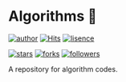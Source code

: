 # Algorithms 🎲

[![author](https://img.shields.io/badge/Author-minyong--jeong-blue?style=flat-square)](https://github.com/minyong-jeong)
[![Hits](https://hits.seeyoufarm.com/api/count/incr/badge.svg?url=https%3A%2F%2Fgithub.com%2Fminyong-jeong%2Falgorithms&count_bg=%233B72D9&title_bg=%23555555&icon=&icon_color=%23E7E7E7&title=hits&edge_flat=true)](https://hits.seeyoufarm.com)
[![lisence](https://img.shields.io/github/license/minyong-jeong/algorithms?style=flat-square)](https://github.com/minyong-jeong/algorithms/blob/master/LICENSE)

[![stars](https://img.shields.io/github/stars/minyong-jeong/algorithms?style=flat-square&label=Star)](https://github.com/minyong-jeong/algorithms/stargazers)
[![forks](https://img.shields.io/github/forks/minyong-jeong/algorithms?style=flat-square&label=Fork)](https://github.com/minyong-jeong/algorithms/network/members)
[![followers](https://img.shields.io/github/followers/minyong-jeong?style=flat-square&label=Follow)](https://github.com/minyong-jeong?tab=followers)

A repository for algorithm codes.

